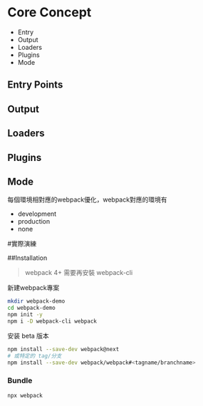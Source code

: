 # Core Concept
  - Entry
  - Output
  - Loaders
  - Plugins
  - Mode

## Entry Points
## Output
## Loaders
## Plugins
## Mode
  每個環境相對應的webpack優化，webpack對應的環境有
  + development
  + production
  + none
 

#實際演練

##Installation
>webpack 4+ 需要再安裝 webpack-cli

新建webpack專案
```sh
mkdir webpack-demo
cd webpack-demo
npm init -y
npm i -D webpack-cli webpack
```

安装 beta 版本
```sh
npm install --save-dev webpack@next
# 或特定的 tag/分支
npm install --save-dev webpack/webpack#<tagname/branchname>
```


### Bundle

```sh
npx webpack
```
